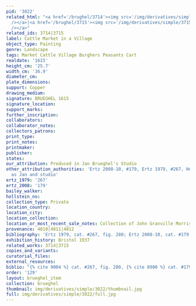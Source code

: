```yaml
---
pid: '3022'
related_html: "<a href='/brughel/3714'><img src='/img/derivatives/simple/3714/thumbnail.jpg'
  /></a>|<a href='/brughel/3715'><img src='/img/derivatives/simple/3715/thumbnail.jpg'
  /></a>"
related_ids: 3714|3715
label: Cattle Market in a Village
object_type: Painting
genre: Landscape
tags: Market Cattle Village Burghers Peasants Cart
realdate: '1615'
height_cm: '25.7'
width_cm: '36.9'
diameter_cm: 
plate_dimensions: 
support: Copper
drawing_medium: 
signature: BRUEGHEL 1615
signature_location: 
support_marks: 
further_inscription: 
collaborators: 
collaborator_notes: 
collectors_patrons: 
print_type: 
print_notes: 
printmaker: 
publisher: 
states: 
our_attribution: Produced in Jan Brueghel's Studio
other_attribution_authorities: 'Ertz 2008-10, #179, Ertz 1979, #267, Honig database
  as Jan and studio'
ertz_1979: '267'
ertz_2008: '179'
bailey_walker: 
hollstein_no: 
collection_type: Private
location_country: 
location_city: 
location_collection: 
location_or_most_recent_sale_notes: Collection of John Granville Morrison
provenance: 4810|4811|4812
bibliography: 'Ertz 1979, cat. #267, fig. 280; Ertz 2008-10, cat. #179'
exhibition_history: Bristol 1937
related_works: 3714|3715
copies_and_variants: 
curatorial_files: 
external_resources: 
biblio: "{% cite 9004 %} cat. #267, fig. 280, {% cite 8900 %} cat. #179"
order: '129'
layout: brueghel_item
collection: brueghel
thumbnail: img/derivatives/simple/3022/thumbnail.jpg
full: img/derivatives/simple/3022/full.jpg
---
```

